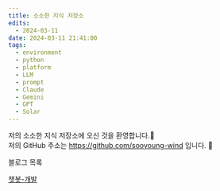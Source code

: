 ```yaml
---
title: 소소한 지식 저장소
edits:
  - 2024-03-11
date: 2024-03-11 21:41:00
tags:
  - environment
  - python
  - platform
  - LLM
  - prompt
  - Claude
  - Gemini
  - GPT
  - Solar
---
```


저의 소소한 지식 저장소에 오신 것을 환영합니다.👋       
저의 GitHub 주소는 https://github.com/sooyoung-wind 입니다. 🥰

블로그 목록   


[챗봇-개발](https://sooyoung.pages.dev/챗봇-개발/)      


